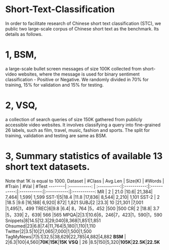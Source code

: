 # Short-Text-Classification

In order to facilitate research of Chinese short text classification (STC), we public two large-scale corpus of Chinese short text as the benchmark. Its details as follows.

# 1, BSM, 
a large-scale bullet screen messages of size 100K collected from short-video websites, where the message is used for binary sentiment classification - Positive or Negative. We randomly divided in 70% for training, 15% for validation and 15% for testing.

# 2, VSQ, 
a collection of search queries of size 150K gathered from publicly accessible video websites. It involves classifying a query into fine-grained 26 labels, such as film, travel, music, fashion and sports. The split for training, validation and testing are same as BSM.

# 3, Summary statistics of available 13 short text datasets.
Note that 1K is equal to 1000.
 Dataset | \#Class  | Avg.Len | Size(K) | \#Words | \#Train | \#Val | \#Test
 --------| :-----------:  | :-----------:|:-----------:|:-----------:|:-----------:|:-----------:|:-----------:
 MR | 2 | 21.0  |10.6| 21,384| 7,464| 1,599| 1,599
 SST-1|5|18.4   |11.8 |17,836| 8,544| 2,210| 1,101
 SST-2 | 2 |18.5 |9.6 |16,188| 6,920| 872| 1,821
 SUBJ|2 |23.3| 10 |21,301 |7,001 |1,495|1，499
 TREC|6|9.8 |6.4| 8，764 |5，452 |500 |500
 CR| 2 |18.8| 3.7 |5，339| 2，639| 566 |565
 MPQA|2|3.1|10.6|6，246|7，423|1，590|1，590
 Snippets|8|14.5|12.3|29,040|8,368|1,851|1,851
 Ohsumed|23|6.8|7.4|11,764|5,180|1,110|1,110
 Twitter|2|3.5|10|21,065|7,000|1,500|1,500
 TagMyNews|7|5.1|32.5|38,629|22,785|4,882|4,882
 <b>BSM</b> | 2|6.3|100|4,560|<b>70K</b>|<b>15K</b>|<b>15K</b>
 <b>VSQ</b> | 26 |8.5|150|5,320|<b>105K</b>|<b>22.5K</b>|<b>22.5K</b>
 

